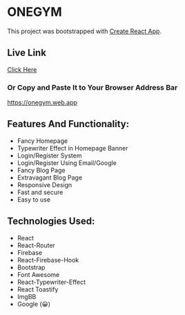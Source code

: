 # ONEGYM

This project was bootstrapped with [Create React App](https://github.com/facebook/create-react-app).

## Live Link

[Click Here](onegym.web.app)

### Or Copy and Paste It to Your Browser Address Bar

https://onegym.web.app

## Features And Functionality:
* Fancy Homepage
* Typewriter Effect in Homepage Banner
* Login/Register System
* Login/Register Using Email/Google
* Fancy Blog Page
* Extravagant Blog Page
* Responsive Design
* Fast and secure
* Easy to use

## Technologies Used:
* React
* React-Router
* Firebase
* React-Firebase-Hook
* Bootstrap
* Font Awesome
* React-Typewriter-Effect
* React Toastify
* ImgBB
* Google (😀)